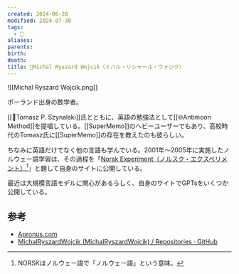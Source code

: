 ```yaml
---
created: 2024-06-28
modified: 2024-07-30
tags:
  - 👤
aliases: 
parents: 
birth: 
death: 
title: 👤Michal Ryszard Wojcik（ミハル・リシャール・ウォジク）
---
```

![[Michal Ryszard Wojcik.png]]

ポーランド出身の数学者。

[[👤Tomasz P. Szynalski]]氏とともに、英語の勉強法として[[🌐Antimoon Method]]を提唱している。[[SuperMemo]]のヘビーユーザーでもあり、高校時代のTomasz氏に[[SuperMemo]]の存在を教えたのも彼らしい。

ちなみに英語だけでなく他の言語も学んでいる。2001年〜2005年に実施したノルウェー語学習は、その過程を「[Norsk Experiment（ノルスク・エクスペリメント）](https://www.apronus.com/norsk/)[^NORSK]」と題して自身のサイトに公開している。

[^NORSK]: NORSKはノルウェー語で「ノルウェー語」という意味。

最近は大規模言語モデルに関心があるらしく、自身のサイトでGPTsをいくつか公開している。

## 参考
- [Apronus.com](https://www.apronus.com/)
- [MichalRyszardWojcik (MichalRyszardWojcik) / Repositories · GitHub](https://github.com/MichalRyszardWojcik?tab=repositories)
